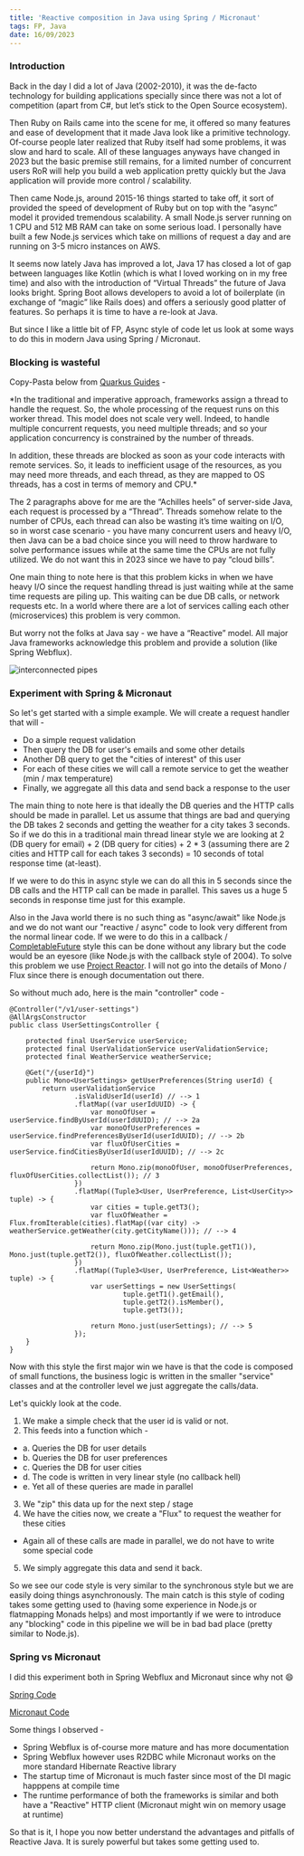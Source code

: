 ```yaml
---
title: 'Reactive composition in Java using Spring / Micronaut'
tags: FP, Java
date: 16/09/2023
---
```


### Introduction

Back in the day I did a lot of Java (2002-2010), it was the de-facto technology for building applications specially since there was not a lot of competition (apart from C#, but let’s stick to the Open Source ecosystem).

Then Ruby on Rails came into the scene for me, it offered so many features and ease of development that it made Java look like a primitive technology. Of-course people later realized that Ruby itself had some problems, it was slow and hard to scale. All of these languages anyways have changed in 2023 but the basic premise still remains, for a limited number of concurrent users RoR will help you build a web application pretty quickly but the Java application will provide more control / scalability.

Then came Node.js, around 2015-16 things started to take off, it sort of provided the speed of development of Ruby but on top with the “async” model it provided tremendous scalability. A small Node.js server running on 1 CPU and 512 MB RAM can take on some serious load. I personally have built a few Node.js services which take on millions of request a day and are running on 3-5 micro instances on AWS.

It seems now lately Java has improved a lot, Java 17 has closed a lot of gap between languages like Kotlin (which is what I loved working on in my free time) and also with the introduction of “Virtual Threads” the future of Java looks bright. Spring Boot allows developers to avoid a lot of boilerplate (in exchange of “magic” like Rails does) and offers a seriously good platter of features. So perhaps it is time to have a re-look at Java.

But since I like a little bit of FP, Async style of code let us look at some ways to do this in modern Java using Spring / Micronaut.

### Blocking is wasteful

Copy-Pasta below from [Quarkus Guides](https://quarkus.io/guides/getting-started-reactive) -

\*In the traditional and imperative approach, frameworks assign a thread to handle the request. So, the whole processing of the request runs on this worker thread. This model does not scale very well. Indeed, to handle multiple concurrent requests, you need multiple threads; and so your application concurrency is constrained by the number of threads.

In addition, these threads are blocked as soon as your code interacts with remote services. So, it leads to inefficient usage of the resources, as you may need more threads, and each thread, as they are mapped to OS threads, has a cost in terms of memory and CPU.\*

The 2 paragraphs above for me are the “Achilles heels” of server-side Java, each request is processed by a “Thread”. Threads somehow relate to the number of CPUs, each thread can also be wasting it’s time waiting on I/O, so in worst case scenario - you have many concurrent users and heavy I/O, then Java can be a bad choice since you will need to throw hardware to solve performance issues while at the same time the CPUs are not fully utilized. We do not want this in 2023 since we have to pay “cloud bills”.

One main thing to note here is that this problem kicks in when we have heavy I/O since the request handling thread is just waiting while at the same time requests are piling up. This waiting can be due DB calls, or network requests etc. In a world where there are a lot of services calling each other (microservices) this problem is very common.

But worry not the folks at Java say - we have a “Reactive” model. All major Java frameworks acknowledge this problem and provide a solution (like Spring Webflux).

![interconnected pipes](/images/pipes_16092023.png)

### Experiment with Spring & Micronaut

So let's get started with a simple example. We will create a request handler that will -

- Do a simple request validation
- Then query the DB for user's emails and some other details
- Another DB query to get the "cities of interest" of this user
- For each of these cities we will call a remote service to get the weather (min / max temperature)
- Finally, we aggregate all this data and send back a response to the user

The main thing to note here is that ideally the DB queries and the HTTP calls should be made in parallel. Let us assume that things are bad and querying the DB takes 2 seconds and getting the weather for a city takes 3 seconds. So if we do this in a traditional main thread linear style we are looking at 2 (DB query for email) + 2 (DB query for cities) + 2 \* 3 (assuming there are 2 cities and HTTP call for each takes 3 seconds) = 10 seconds of total response time (at-least).

If we were to do this in async style we can do all this in 5 seconds since the DB calls and the HTTP call can be made in parallel. This saves us a huge 5 seconds in response time just for this example.

Also in the Java world there is no such thing as "async/await" like Node.js and we do not want our "reactive / async" code to look very different from the normal linear code. If we were to do this in a callback / [CompletableFuture](https://www.baeldung.com/java-completablefuture#bd-Combining) style this can be done without any library but the code would be an eyesore (like Node.js with the callback style of 2004). To solve this problem we use [Project Reactor](https://projectreactor.io/docs/core/release/reference/index.html). I will not go into the details of Mono / Flux since there is enough documentation out there.

So without much ado, here is the main "controller" code -

    @Controller("/v1/user-settings")
    @AllArgsConstructor
    public class UserSettingsController {

        protected final UserService userService;
        protected final UserValidationService userValidationService;
        protected final WeatherService weatherService;

        @Get("/{userId}")
        public Mono<UserSettings> getUserPreferences(String userId) {
            return userValidationService
                    .isValidUserId(userId) // --> 1
                    .flatMap((var userIdUUID) -> {
                        var monoOfUser = userService.findByUserId(userIdUUID); // --> 2a
                        var monoOfUserPreferences = userService.findPreferencesByUserId(userIdUUID); // --> 2b
                        var fluxOfUserCities = userService.findCitiesByUserId(userIdUUID); // --> 2c

                        return Mono.zip(monoOfUser, monoOfUserPreferences, fluxOfUserCities.collectList()); // 3
                    })
                    .flatMap((Tuple3<User, UserPreference, List<UserCity>> tuple) -> {
                        var cities = tuple.getT3();
                        var fluxOfWeather = Flux.fromIterable(cities).flatMap((var city) -> weatherService.getWeather(city.getCityName())); // --> 4

                        return Mono.zip(Mono.just(tuple.getT1()), Mono.just(tuple.getT2()), fluxOfWeather.collectList());
                    })
                    .flatMap((Tuple3<User, UserPreference, List<Weather>> tuple) -> {
                        var userSettings = new UserSettings(
                                tuple.getT1().getEmail(),
                                tuple.getT2().isMember(),
                                tuple.getT3());

                        return Mono.just(userSettings); // --> 5
                    });
        }
    }

Now with this style the first major win we have is that the code is composed of small functions, the business logic is written in the smaller "service" classes and at the controller level we just aggregate the calls/data.

Let's quickly look at the code.

1. We make a simple check that the user id is valid or not.
2. This feeds into a function which -

- a. Queries the DB for user details
- b. Queries the DB for user preferences
- c. Queries the DB for user cities
- d. The code is written in very linear style (no callback hell)
- e. Yet all of these queries are made in parallel

3. We "zip" this data up for the next step / stage
4. We have the cities now, we create a "Flux" to request the weather for these cities

- Again all of these calls are made in parallel, we do not have to write some special code

5. We simply aggregate this data and send it back.

So we see our code style is very similar to the synchronous style but we are easily doing things asynchronously. The main catch is this style of coding takes some getting used to (having some experience in Node.js or flatmapping Monads helps) and most importantly if we were to introduce any "blocking" code in this pipeline we will be in bad bad place (pretty similar to Node.js).

### Spring vs Micronaut

I did this experiment both in Spring Webflux and Micronaut since why not 😄

[Spring Code](https://github.com/rocky-jaiswal/spring-api)

[Micronaut Code](https://github.com/rocky-jaiswal/micronaut-api)

Some things I observed -

- Spring Webflux is of-course more mature and has more documentation
- Spring Webflux however uses R2DBC while Micronaut works on the more standard Hibernate Reactive library
- The startup time of Micronaut is much faster since most of the DI magic happpens at compile time
- The runtime performance of both the frameworks is similar and both have a "Reactive" HTTP client (Micronaut might win on memory usage at runtime)

So that is it, I hope you now better understand the advantages and pitfalls of Reactive Java. It is surely powerful but takes some getting used to.
